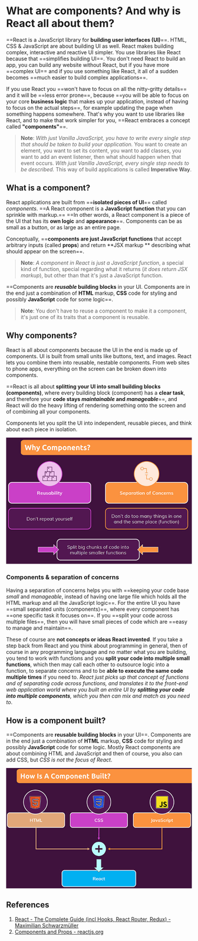 # What are components? And why is React all about them?

==React is a JavaScript library for **building user interfaces (UI)**==. HTML, CSS & JavaScript are about building UI as well. React makes building complex, interactive and reactive UI simpler. You use libraries like React because that ==simplifies building UI==. You don't need React to build an app, you can build any website without React, but if you have more ==complex UI== and if you use something like React, it all of a sudden becomes ==much easier to build complex applications==.

If you use React you ==won't have to focus on all the nitty-gritty details== and it will be ==less error prone==, because ==you will be able to focus on your core **business logic** that makes up your application, instead of having to focus on the actual steps==, for example updating the page when something happens somewhere. That's why you want to use libraries like React, and to make that work simpler for you, ==React embraces a concept called **"components"**==.

> **Note**: _With just Vanilla JavaScript, you have to write every single step that should be taken to build your application._ You want to create an element, you want to set its content, you want to add classes, you want to add an event listener, then what should happen when that event occurs. _With just Vanilla JavaScript, every single step needs to be described._ This way of build applications is called **Imperative Way**.

## What is a component?

React applications are built from ==**isolated pieces of UI**== called *components*. ==A React component is a **JavaScript function** that you can sprinkle with markup.== ==In other words, a React component is a piece of the UI that has its **own logic** and **appearance**==. Components can be as small as a button, or as large as an entire page.

Conceptually, ==**components are just JavaScript functions** that accept arbitrary inputs (called **props**) and return **JSX markup ** describing what should appear on the screen==.

> **Note**: _A component in React is just a JavaScript function_, a special kind of function, special regarding what it returns (_it does return JSX markup_), but other than that it's just a JavaScript function.

==Components are **_reusable_ building blocks** in your UI. Components are in the end just a combination of **HTML** markup, **CSS** code for styling and possibly **JavaScript** code for some logic==.

> **Note**: You don't have to reuse a component to make it a component, it's just one of its traits that a component is reusable.

## Why components?

React is all about components because the UI in the end is made up of components. UI is built from small units like buttons, text, and images. React lets you combine them into reusable, nestable components. From web sites to phone apps, everything on the screen can be broken down into components.

 ==React is all about **splitting your UI into small building blocks (components)**, where every building block (component) has a **clear task**, and therefore your **code stays _maintainable_ and _manageable_**==, and React will do the heavy lifting of rendering something onto the screen and of combining all your components.

Components let you split the UI into independent, reusable pieces, and think about each piece in isolation.

![Why_components](../../img/Why_components.jpg)

### Components & separation of concerns

Having a separation of concerns helps you with ==keeping your code base _small_ and _manageable_, instead of having one large file which holds all the HTML markup and all the JavaScript logic==. For the entire UI you have ==small separated units (components)==, where every component has ==one specific task it focuses on==. If you ==split your code across multiple files==, then you will have small pieces of code which are ==easy to manage and maintain==.

These of course are **not concepts or ideas React invented**. If you take a step back from React and you think about programming in general, then of course in any programming language and no matter what you are building, you tend to work with functions and you **split your code into multiple small functions**, which then may call each other to outsource logic into a function, to separate concerns and to be **able to execute the same code multiple times** if you need to. _React just picks up that concept of functions and of separating code across functions, and translates it to the front-end web application world where you built an entire UI by **splitting your code into multiple components**, which you then can mix and match as you need to_.

## How is a component built?

==Components are **reusable building blocks** in your UI==. Components are in the end just a combination of **HTML** markup, **CSS** code for styling and possibly **JavaScript** code for some logic. Mostly React components are about combining HTML and JavaScript and then of course, you also can add CSS, but _CSS is not the focus of React_.

![Component_build](../../img/Component_build.jpg)

## References

1. [React - The Complete Guide (incl Hooks, React Router, Redux) - Maximilian Schwarzmüller](https://www.udemy.com/course/react-the-complete-guide-incl-redux/)
1. [Components and Props - reactjs.org](https://reactjs.org/docs/components-and-props.html)
